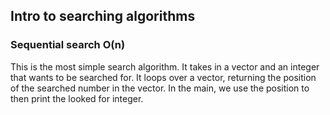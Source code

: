 ## Intro to searching algorithms

### Sequential search O(n)
This is the most simple search algorithm. It takes in a vector and an integer that wants to be searched for. It loops over a vector, returning the position of the searched number in the vector. In the main, we use the position to then print the looked for integer. 